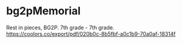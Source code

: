 # bg2pMemorial
Rest in pieces, BG2P. 7th grade - 7th grade.
https://coolors.co/export/pdf/020b0c-8b5fbf-a0c1b9-70a0af-18314f
